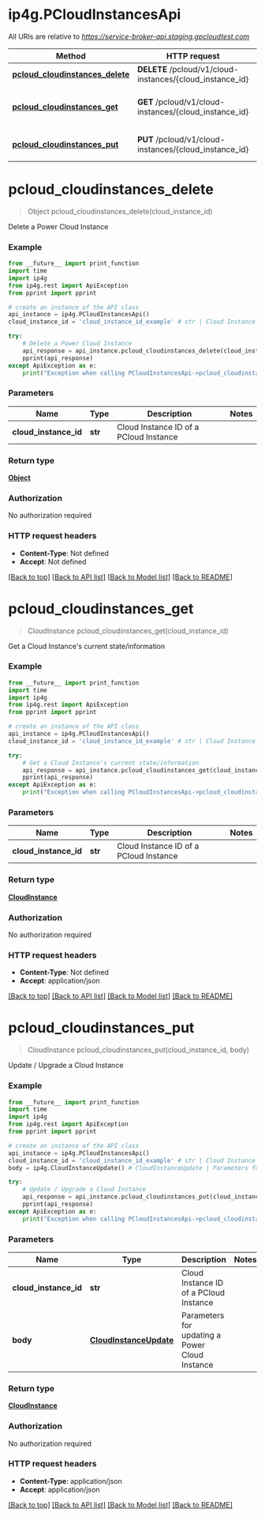 # ip4g.PCloudInstancesApi

All URIs are relative to *https://service-broker-api.staging.gpcloudtest.com*

Method | HTTP request | Description
------------- | ------------- | -------------
[**pcloud_cloudinstances_delete**](PCloudInstancesApi.md#pcloud_cloudinstances_delete) | **DELETE** /pcloud/v1/cloud-instances/{cloud_instance_id} | Delete a Power Cloud Instance
[**pcloud_cloudinstances_get**](PCloudInstancesApi.md#pcloud_cloudinstances_get) | **GET** /pcloud/v1/cloud-instances/{cloud_instance_id} | Get a Cloud Instance&#39;s current state/information
[**pcloud_cloudinstances_put**](PCloudInstancesApi.md#pcloud_cloudinstances_put) | **PUT** /pcloud/v1/cloud-instances/{cloud_instance_id} | Update / Upgrade a Cloud Instance


# **pcloud_cloudinstances_delete**
> Object pcloud_cloudinstances_delete(cloud_instance_id)

Delete a Power Cloud Instance

### Example
```python
from __future__ import print_function
import time
import ip4g
from ip4g.rest import ApiException
from pprint import pprint

# create an instance of the API class
api_instance = ip4g.PCloudInstancesApi()
cloud_instance_id = 'cloud_instance_id_example' # str | Cloud Instance ID of a PCloud Instance

try:
    # Delete a Power Cloud Instance
    api_response = api_instance.pcloud_cloudinstances_delete(cloud_instance_id)
    pprint(api_response)
except ApiException as e:
    print("Exception when calling PCloudInstancesApi->pcloud_cloudinstances_delete: %s\n" % e)
```

### Parameters

Name | Type | Description  | Notes
------------- | ------------- | ------------- | -------------
 **cloud_instance_id** | **str**| Cloud Instance ID of a PCloud Instance |

### Return type

[**Object**](Object.md)

### Authorization

No authorization required

### HTTP request headers

 - **Content-Type**: Not defined
 - **Accept**: Not defined

[[Back to top]](#) [[Back to API list]](../README.md#documentation-for-api-endpoints) [[Back to Model list]](../README.md#documentation-for-models) [[Back to README]](../README.md)

# **pcloud_cloudinstances_get**
> CloudInstance pcloud_cloudinstances_get(cloud_instance_id)

Get a Cloud Instance's current state/information

### Example
```python
from __future__ import print_function
import time
import ip4g
from ip4g.rest import ApiException
from pprint import pprint

# create an instance of the API class
api_instance = ip4g.PCloudInstancesApi()
cloud_instance_id = 'cloud_instance_id_example' # str | Cloud Instance ID of a PCloud Instance

try:
    # Get a Cloud Instance's current state/information
    api_response = api_instance.pcloud_cloudinstances_get(cloud_instance_id)
    pprint(api_response)
except ApiException as e:
    print("Exception when calling PCloudInstancesApi->pcloud_cloudinstances_get: %s\n" % e)
```

### Parameters

Name | Type | Description  | Notes
------------- | ------------- | ------------- | -------------
 **cloud_instance_id** | **str**| Cloud Instance ID of a PCloud Instance |

### Return type

[**CloudInstance**](CloudInstance.md)

### Authorization

No authorization required

### HTTP request headers

 - **Content-Type**: Not defined
 - **Accept**: application/json

[[Back to top]](#) [[Back to API list]](../README.md#documentation-for-api-endpoints) [[Back to Model list]](../README.md#documentation-for-models) [[Back to README]](../README.md)

# **pcloud_cloudinstances_put**
> CloudInstance pcloud_cloudinstances_put(cloud_instance_id, body)

Update / Upgrade a Cloud Instance

### Example
```python
from __future__ import print_function
import time
import ip4g
from ip4g.rest import ApiException
from pprint import pprint

# create an instance of the API class
api_instance = ip4g.PCloudInstancesApi()
cloud_instance_id = 'cloud_instance_id_example' # str | Cloud Instance ID of a PCloud Instance
body = ip4g.CloudInstanceUpdate() # CloudInstanceUpdate | Parameters for updating a Power Cloud Instance

try:
    # Update / Upgrade a Cloud Instance
    api_response = api_instance.pcloud_cloudinstances_put(cloud_instance_id, body)
    pprint(api_response)
except ApiException as e:
    print("Exception when calling PCloudInstancesApi->pcloud_cloudinstances_put: %s\n" % e)
```

### Parameters

Name | Type | Description  | Notes
------------- | ------------- | ------------- | -------------
 **cloud_instance_id** | **str**| Cloud Instance ID of a PCloud Instance |
 **body** | [**CloudInstanceUpdate**](CloudInstanceUpdate.md)| Parameters for updating a Power Cloud Instance |

### Return type

[**CloudInstance**](CloudInstance.md)

### Authorization

No authorization required

### HTTP request headers

 - **Content-Type**: application/json
 - **Accept**: application/json

[[Back to top]](#) [[Back to API list]](../README.md#documentation-for-api-endpoints) [[Back to Model list]](../README.md#documentation-for-models) [[Back to README]](../README.md)
